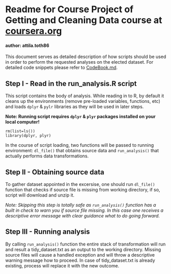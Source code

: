# Readme for Course Project of Getting and Cleaning Data course at [coursera.org](https://www.coursera.org/course/getdata)
#### author: attila.toth86

This document serves as detailed description of how scripts should be used in order to perform the requested analyses on the elected dataset. For detailed code snippets please refer to [CodeBook.md](https://github.com/attilatoth86/datasciencecoursera/blob/master/CreateAndCleaningData/CourseProject/CodeBook.md).

## Step I - Read in the run_analysis.R script

This script contains the body of analysis. While reading in to R, by default it cleans up the environments (remove pre-loaded variables, functions, etc) and loads ```dplyr``` & ```pylr``` libraries as they will be used in later steps. 

**Note: Running script requires ```dplyr``` & ```plyr``` packages installed on your local computer!**
```{r}
rm(list=ls())
library(dplyr, plyr)
```

In the course of script loading, two functions will be passed to running environment: ```dl_file()``` that obtains source data and ```run_analysis()``` that actually performs data transformations.

## Step II - Obtaining source data

To gather dataset appointed in the excersise, one should run ```dl_file()``` function that checks if source file is missing from working directory, if so, script will download and unzip it.

*Note: Skipping this step is totally safe as ```run_analysis()``` function has a built in check to warn you if source file missing. In this case one receives a descriptive error message with clear guidance what to do going forward.*

## Step III - Running analysis

By calling ```run_analysis()``` function the entire stack of transformation will run and result a tidy_dataset.txt as an output to the working directory.
Missing source files will cause a handled exception and will throw a descriptive warning message how to proceed.
In case of tidy_dataset.txt is already existing, process will replace it with the new outcome.
